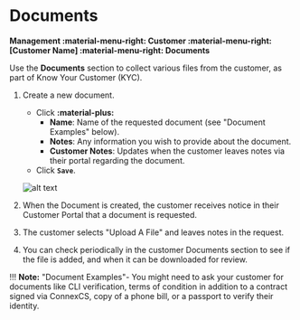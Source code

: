 # Documents
**Management :material-menu-right: Customer :material-menu-right: [Customer Name] :material-menu-right: Documents**

Use the **Documents** section to collect various files from the customer, as part of Know Your Customer (KYC). 

1. Create a new document. 
    + Click **:material-plus:**
        + **Name**: Name of the requested document (see "Document Examples" below).
        + **Notes**: Any information you wish to provide about the document.
        + **Customer Notes**: Updates when the customer leaves notes via their portal regarding the document. 
    + Click **`Save`**. 
    
    ![alt text][document]
    
3. When the Document is created, the customer receives notice in their Customer Portal that a document is requested.
4. The customer selects "Upload A File" and leaves notes in the request. 
5. You can check periodically in the customer Documents section to see if the file is added, and when it can be downloaded for review.  

!!! **Note:** "Document Examples"-
    You might need to ask your customer for documents like CLI verification, terms of condition in addition to a contract signed via ConnexCS, copy of a phone bill, or a passport to verify their identity. 
    
[document]: /customer/img/document.png "Add Document"
